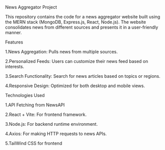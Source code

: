 News Aggregator Project

This repository contains the code for a news aggregator website built using the MERN stack (MongoDB, Express.js, React, Node.js). The website consolidates news from different sources and presents it in a user-friendly manner.

Features


1.News Aggregation: Pulls news from multiple sources.

2.Personalized Feeds: Users can customize their news feed based on interests.

3.Search Functionality: Search for news articles based on topics or regions.

4.Responsive Design: Optimized for both desktop and mobile views.







Technologies Used


1.API Fetching from NewsAPI

2.React + Vite: For frontend framework.

3.Node.js: For backend runtime environment.

4.Axios: For making HTTP requests to news APIs.

5.TailWind CSS for frontend
